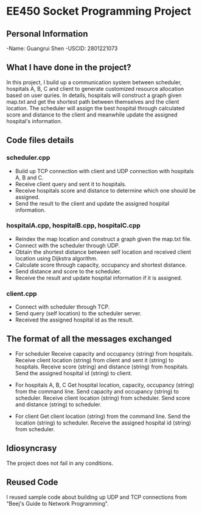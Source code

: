 # EE450 Socket Programming Project

## Personal Information

-Name: Guangrui Shen
-USCID: 2801221073

## What I have done in the project?

In this project, I build up a communication system between scheduler, hospitals A, B, C and client to generate customized resource allocation based on user quries. In details, hospitals will construct a graph given map.txt and get the shortest path between themselves and the client location. The scheduler will assign the best hospital through calculated score and distance to the client and meanwhile update the assigned hospital's information.

## Code files details

### scheduler.cpp
- Build up TCP connection with client and UDP connection with hospitals A, B and C.
- Receive client query and sent it to hospitals.
- Receive hospitals score and distance to determine which one should be assigned.
- Send the result to the client and update the assigned hospital information.

### hospitalA.cpp, hospitalB.cpp, hospitalC.cpp

- Reindex the map location and construct a graph given the map.txt file.
- Connect with the scheduler through UDP.
- Obtain the shortest distance between self location and received client location using Dijkstra algorithm.
- Calculate score through capacity, occupancy and shortest distance.
- Send distance and score to the scheduler.
- Receive the result and update hospital information if it is assigned.

### client.cpp

- Connect with scheduler through TCP.
- Send query (self location) to the scheduler server.
- Received the assigned hospital id as the result.

## The format of all the messages exchanged

- For scheduler
    Receive capacity and occupancy (string) from hospitals.
    Receive client location (string) from client and sent it (string) to hospitals.
    Receive score (string) and distance (string) from hospitals.
    Send the assigned hospital id (string) to client.

- For hospitals A, B, C
    Get hospital location, capacity, occupancy (string) from the command line.
    Send capacity and occupancy (string) to scheduler.
    Receive client location (string) from scheduler.
    Send score and distance (string) to scheduler.

- For client
    Get client location (string) from the command line.
    Send the location (string) to scheduler.
    Receive the assigned hospital id (string) from scheduler.

## Idiosyncrasy

The project does not fail in any conditions.

## Reused Code

I reused sample code about building up UDP and TCP connections from "Beej's Guide to Network Programming".